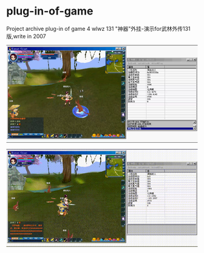 # plug-in-of-game
Project archive 
plug-in of game 4 wlwz 131
"神器"外挂-演示for武林外传131版,write in 2007


![screenshot](https://github.com/zhangxx2015/plug-in-of-game/blob/main/screenshot.png?raw=true "screenshot")

![screenshot](https://github.com/zhangxx2015/plug-in-of-game/blob/main/%E7%A5%9E%E5%99%A8-%E6%BC%94%E7%A4%BAfor%E6%AD%A6%E6%9E%97%E5%A4%96%E4%BC%A0131%E7%89%88%E5%A4%96%E6%8C%82%2000_00_00-00_00_30.gif?raw=true "screenshot")

